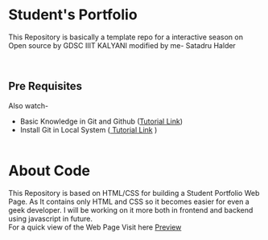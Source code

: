 # <b>Student's Portfolio</b>

This Repository is basically a template repo for a interactive season on Open source by GDSC IIIT KALYANI modified by me- Satadru Halder

<br>

## <b>Pre Requisites</b>

Also watch-
- Basic Knowledge in Git and Github (<a href="https://www.youtube.com/watch?v=qMnWJ30tMSU">Tutorial Link</a>)
- Install Git in Local System (<a href="https://www.youtube.com/watch?v=2j7fD92g-gE)"> Tutorial Link</a> )
<br><br>

# About Code 
 
 This Repository is based on HTML/CSS for building a Student Portfolio Web Page. As It contains only HTML and CSS so it becomes easier for even a geek developer. 
 I will be working on it more both in frontend and backend using javascript in future.
 <br>
 For a quick view of the Web Page Visit here <a href='https://satadru03.github.io/'>Preview</a>
